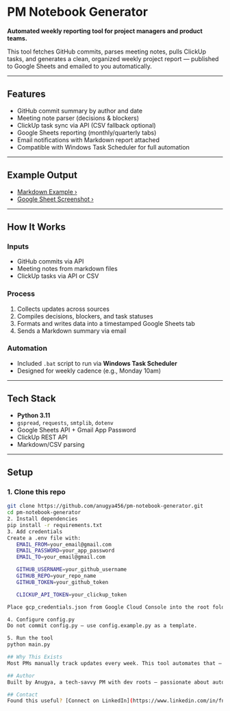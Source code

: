 # PM Notebook Generator

**Automated weekly reporting tool for project managers and product teams.**

This tool fetches GitHub commits, parses meeting notes, pulls ClickUp tasks, and generates a clean, organized weekly project report — published to Google Sheets and emailed to you automatically.

---

## Features

- GitHub commit summary by author and date
- Meeting note parser (decisions & blockers)
- ClickUp task sync via API (CSV fallback optional)
- Google Sheets reporting (monthly/quarterly tabs)
- Email notifications with Markdown report attached
- Compatible with Windows Task Scheduler for full automation

---

## Example Output

- [Markdown Example ›](sample_output/weekly_report_example.md)
- [Google Sheet Screenshot ›](sample_output/sheets_example.png)

---

## How It Works

### Inputs

- GitHub commits via API
- Meeting notes from markdown files
- ClickUp tasks via API or CSV

### Process

1. Collects updates across sources
2. Compiles decisions, blockers, and task statuses
3. Formats and writes data into a timestamped Google Sheets tab
4. Sends a Markdown summary via email

### Automation

- Included `.bat` script to run via **Windows Task Scheduler**
- Designed for weekly cadence (e.g., Monday 10am)

---

## Tech Stack

- **Python 3.11**
- `gspread`, `requests`, `smtplib`, `dotenv`
- Google Sheets API + Gmail App Password
- ClickUp REST API
- Markdown/CSV parsing

---

## Setup

### 1. Clone this repo

```bash
git clone https://github.com/anugya456/pm-notebook-generator.git
cd pm-notebook-generator
2. Install dependencies
pip install -r requirements.txt
3. Add credentials
Create a .env file with:
   EMAIL_FROM=your_email@gmail.com
   EMAIL_PASSWORD=your_app_password
   EMAIL_TO=your_email@gmail.com

   GITHUB_USERNAME=your_github_username
   GITHUB_REPO=your_repo_name
   GITHUB_TOKEN=your_github_token

   CLICKUP_API_TOKEN=your_clickup_token

Place gcp_credentials.json from Google Cloud Console into the root folder.

4. Configure config.py
Do not commit config.py — use config.example.py as a template.

5. Run the tool
python main.py

## Why This Exists
Most PMs manually track updates every week. This tool automates that — pulling real activity and packaging it into a readable format you can use in standups, reviews, or executive reports.

## Author
Built by Anugya, a tech-savvy PM with dev roots — passionate about automating grunt work and focusing on what matters: people, progress, and shipping.

## Contact
Found this useful? [Connect on LinkedIn](https://www.linkedin.com/in/fnu-anugya/) or drop a ⭐ on GitHub!